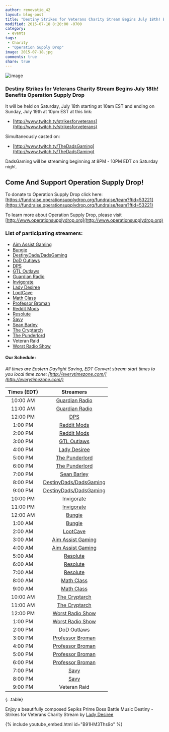 ```yaml
---
author: renovatio_42
layout: blog-post
title: "Destiny Strikes for Veterans Charity Stream Begins July 18th! Benefits Operation Supply Drop"
modified: 2015-07-18 8:20:00 -0700
category:
 - events
tags:
 - Charity
 - "Operation Supply Drop"
image: 2015-07-18.jpg
comments: true
share: true
---
```


<img src="http://i.imgur.com/PlT1IVz.jpg" alt="image">

### Destiny Strikes for Veterans Charity Stream Begins July 18th! Benefits Operation Supply Drop

It will be held on Saturday, July 18th starting at 10am EST and ending on Sunday, July 19th at 10pm EST at this link: 

* [http://www.twitch.tv/strikesforveterans](http://www.twitch.tv/strikesforveterans) 

Simultaneously casted on:

* [http://www.twitch.tv/TheDadsGaming](http://www.twitch.tv/TheDadsGaming)

DadsGaming will be streaming beginning at 8PM - 10PM EDT on Saturday night. 

## Come And Support Operation Supply Drop! 

To donate to Operation Supply Drop click here: [https://fundraise.operationsupplydrop.org/fundraise/team?ftid=53221](https://fundraise.operationsupplydrop.org/fundraise/team?ftid=53221)

To learn more about Operation Supply Drop, please visit [http://www.operationsupplydrop.org](http://www.operationsupplydrop.org)

### List of participating streamers:

* [Aim Assist Gaming](https://twitter.com/AimAssistGaming)
* [Bungie](https://twitter.com/Cozmo23) 
* [DestinyDads/DadsGaming](https://twitter.com/DestinyDads)
* [DoD Outlaws](https://twitter.com/DuSt2DuSt969)  
* [DPS](https://twitter.com/DungeonProtocol) 
* [GTL Outlaws](https://twitter.com/GTLOutlaws) 
* [Guardian Radio](https://twitter.com/GuardiansofD)
* [Invigorate](https://twitter.com/InvigorateINV)
* [Lady Desiree](https://twitter.com/LadyDesiree00)
* [LootCave](https://twitter.com/n64josh) 
* [Math Class](https://twitter.com/Veinq_)
* [Professor Broman](https://twitter.com/Professorbroman)
* [Reddit Mods](https://twitter.com/MistahWoodhouse)
* [Resolute](https://twitter.com/TeamResolute)  
* [Savy](https://twitter.com/TeamSaVy)
* [Sean Barley](https://twitter.com/SeanBartley) 
* [The Cryptarch](https://twitter.com/TheCryptarch)
* [The Punderlord](https://twitter.com/TheLegendBlue)
* Veteran Raid
* [Worst Radio Show](https://twitter.com/worstrad1oshow)

#### Our Schedule:
*All times are Eastern Daylight Saving, EDT*
*Convert stream start times to you local time zone: [http://everytimezone.com/](http://everytimezone.com/)*


| Times (EDT) | Streamers |
|:------------:|:------------:|
| 10:00 AM | [Guardian Radio](https://twitter.com/GuardiansofD)    |
| 11:00 AM | [Guardian Radio](https://twitter.com/GuardiansofD)    |
| 12:00 PM | [DPS](https://twitter.com/DungeonProtocol)               |
| 1:00 PM  | [Reddit Mods](https://twitter.com/MistahWoodhouse)       |
| 2:00 PM  | [Reddit Mods](https://twitter.com/MistahWoodhouse)       |
| 3:00 PM  | [GTL Outlaws](https://twitter.com/GTLOutlaws)       |
| 4:00 PM  | [Lady Desiree](https://twitter.com/LadyDesiree00)      |
| 5:00 PM  | [The Punderlord](https://twitter.com/TheLegendBlue)    |
| 6:00 PM  | [The Punderlord](https://twitter.com/TheLegendBlue)    |
| 7:00 PM  | [Sean Barley](https://twitter.com/SeanBartley)       |
| 8:00 PM  | [DestinyDads/DadsGaming](https://twitter.com/DestinyDads)       |
| 9:00 PM  | [DestinyDads/DadsGaming](https://twitter.com/DestinyDads)       |
| 10:00 PM | [Invigorate](https://twitter.com/InvigorateINV)        |
| 11:00 PM | [Invigorate](https://twitter.com/InvigorateINV)        |
| 12:00 AM | [Bungie](https://twitter.com/Cozmo23)            |
| 1:00 AM  | [Bungie](https://twitter.com/Cozmo23)            |
| 2:00 AM  | [LootCave](https://twitter.com/n64josh)          |
| 3:00 AM  | [Aim Assist Gaming](https://twitter.com/AimAssistGaming) |
| 4:00 AM  | [Aim Assist Gaming](https://twitter.com/AimAssistGaming) |
| 5:00 AM  | [Resolute](https://twitter.com/TeamResolute)          |
| 6:00 AM  | [Resolute](https://twitter.com/TeamResolute)          |
| 7:00 AM  | [Resolute](https://twitter.com/TeamResolute)          |
| 8:00 AM  | [Math Class](https://twitter.com/Veinq_)        |
| 9:00 AM  | [Math Class](https://twitter.com/Veinq_)        |
| 10:00 AM | [The Cryptarch](https://twitter.com/TheCryptarch)     |
| 11:00 AM | [The Cryptarch](https://twitter.com/TheCryptarch)     |
| 12:00 PM | [Worst Radio Show](https://twitter.com/worstrad1oshow)  |
| 1:00 PM  | [Worst Radio Show](https://twitter.com/worstrad1oshow)  |
| 2:00 PM  | [DoD Outlaws](https://twitter.com/DuSt2DuSt969)       |
| 3:00 PM  | [Professor Broman](https://twitter.com/Professorbroman)  |
| 4:00 PM  | [Professor Broman](https://twitter.com/Professorbroman)  |
| 5:00 PM  | [Professor Broman](https://twitter.com/Professorbroman)  |
| 6:00 PM  | [Professor Broman](https://twitter.com/Professorbroman)  |
| 7:00 PM  | [Savy](https://twitter.com/TeamSaVy)              |
| 8:00 PM  | [Savy](https://twitter.com/TeamSaVy)              |
| 9:00 PM  | Veteran Raid      |
{: .table}

Enjoy a beautifully composed Sepiks Prime Boss Battle Music Destiny - Strikes for Veterans Charity Stream by [Lady Desiree](https://twitter.com/LadyDesiree00)

{% include youtube_embed.html id="B91HM3Ths9o" %} 
